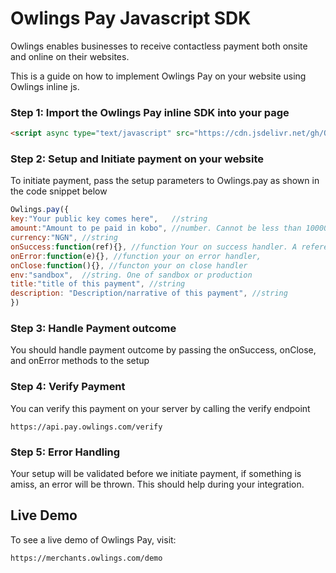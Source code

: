 # Owlings Pay Javascript SDK

Owlings enables businesses to receive contactless payment both onsite and online on their websites.



This is a guide on how to implement Owlings Pay on your website using Owlings inline js.

### Step 1: Import the Owlings Pay inline SDK into your page

```html
<script async type="text/javascript" src="https://cdn.jsdelivr.net/gh/OwlingsHQ/owlingspay-js-sdk@main/owlingspay.js"></script>
```

### Step 2: Setup and Initiate payment on your website

To initiate payment, pass the setup parameters to Owlings.pay as shown in the code snippet below

```javascript
Owlings.pay({
key:"Your public key comes here",   //string
amount:"Amount to pe paid in kobo", //number. Cannot be less than 10000
currency:"NGN", //string
onSuccess:function(ref){}, //function Your on success handler. A reference will be returned when payment is successful,
onError:function(e){}, //function your on error handler,
onClose:function(){}, //functon your on close handler
env:"sandbox",  //string. One of sandbox or production
title:"title of this payment", //string
description: "Description/narrative of this payment", //string
})
```

### Step 3: Handle Payment outcome

You should handle payment outcome by passing the onSuccess, onClose, and onError methods to the setup


### Step 4: Verify Payment
You can verify this payment on your server by calling the verify endpoint
```
https://api.pay.owlings.com/verify
```

### Step 5: Error Handling

Your setup will be validated before we initiate payment, if something is amiss, an error will be thrown. This should help during your integration.


## Live Demo

To see a live demo of Owlings Pay, visit:
```
https://merchants.owlings.com/demo
```


